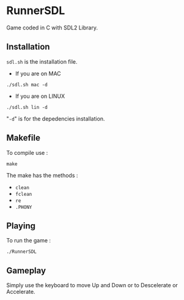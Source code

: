 # RunnerSDL
Game coded in C with SDL2 Library.

## Installation

`sdl.sh` is the installation file.

- If you are on MAC
```
./sdl.sh mac -d
```

  
- If you are on LINUX

```
./sdl.sh lin -d
```

"`-d`" is for the depedencies installation.

## Makefile

To compile use :
```
make
```

The make has the methods :
- `clean`
- `fclean`
- `re`
- `.PHONY`

## Playing

To run the game : 

```
./RunnerSDL
```

## Gameplay
Simply use the keyboard to move Up and Down or to Descelerate or Accelerate.